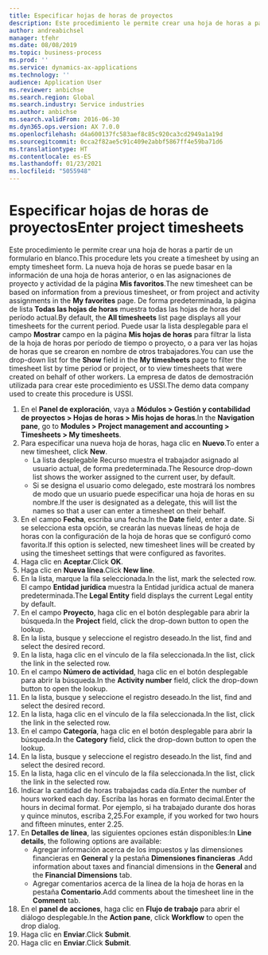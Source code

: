 ```yaml
---
title: Especificar hojas de horas de proyectos
description: Este procedimiento le permite crear una hoja de horas a partir de un formulario en blanco.
author: andreabichsel
manager: tfehr
ms.date: 08/08/2019
ms.topic: business-process
ms.prod: ''
ms.service: dynamics-ax-applications
ms.technology: ''
audience: Application User
ms.reviewer: anbichse
ms.search.region: Global
ms.search.industry: Service industries
ms.author: anbichse
ms.search.validFrom: 2016-06-30
ms.dyn365.ops.version: AX 7.0.0
ms.openlocfilehash: d4a600137fc583aef8c85c920ca3cd2949a1a19d
ms.sourcegitcommit: 0cca2f82ae5c91c409e2abbf5867ff4e59ba71d6
ms.translationtype: HT
ms.contentlocale: es-ES
ms.lasthandoff: 01/23/2021
ms.locfileid: "5055948"
---
```

# <a name="enter-project-timesheets"></a><span data-ttu-id="e1883-103">Especificar hojas de horas de proyectos</span><span class="sxs-lookup"><span data-stu-id="e1883-103">Enter project timesheets</span></span>

<span data-ttu-id="e1883-104">Este procedimiento le permite crear una hoja de horas a partir de un formulario en blanco.</span><span class="sxs-lookup"><span data-stu-id="e1883-104">This procedure lets you create a timesheet by using an empty timesheet form.</span></span> <span data-ttu-id="e1883-105">La nueva hoja de horas se puede basar en la información de una hoja de horas anterior, o en las asignaciones de proyecto y actividad de la página **Mis favoritos**.</span><span class="sxs-lookup"><span data-stu-id="e1883-105">The new timesheet can be based on information from a previous timesheet, or from project and activity assignments in the **My favorites** page.</span></span> <span data-ttu-id="e1883-106">De forma predeterminada, la página de lista **Todas las hojas de horas** muestra todas las hojas de horas del período actual.</span><span class="sxs-lookup"><span data-stu-id="e1883-106">By default, the **All timesheets** list page displays all your timesheets for the current period.</span></span> <span data-ttu-id="e1883-107">Puede usar la lista desplegable para el campo **Mostrar** campo en la página **Mis hojas de horas** para filtrar la lista de la hoja de horas por período de tiempo o proyecto, o a para ver las hojas de horas que se crearon en nombre de otros trabajadores.</span><span class="sxs-lookup"><span data-stu-id="e1883-107">You can use the drop-down list for the **Show** field in the **My timesheets** page to filter the timesheet list by time period or project, or to view timesheets that were created on behalf of other workers.</span></span> <span data-ttu-id="e1883-108">La empresa de datos de demostración utilizada para crear este procedimiento es USSI.</span><span class="sxs-lookup"><span data-stu-id="e1883-108">The demo data company used to create this procedure is USSI.</span></span>  

1. <span data-ttu-id="e1883-109">En el **Panel de exploración**, vaya a **Módulos > Gestión y contabilidad de proyectos > Hojas de horas > Mis hojas de horas**.</span><span class="sxs-lookup"><span data-stu-id="e1883-109">In the **Navigation pane**, go to **Modules > Project management and accounting > Timesheets > My timesheets**.</span></span>
2. <span data-ttu-id="e1883-110">Para especificar una nueva hoja de horas, haga clic en **Nuevo**.</span><span class="sxs-lookup"><span data-stu-id="e1883-110">To enter a new timesheet, click **New**.</span></span>
    - <span data-ttu-id="e1883-111">La lista desplegable Recurso muestra el trabajador asignado al usuario actual, de forma predeterminada.</span><span class="sxs-lookup"><span data-stu-id="e1883-111">The Resource drop-down list shows the worker assigned to the current user, by default.</span></span>  
    - <span data-ttu-id="e1883-112">Si se designa el usuario como delegado, este mostrará los nombres de modo que un usuario puede especificar una hoja de horas en su nombre.</span><span class="sxs-lookup"><span data-stu-id="e1883-112">If the user is designated as a delegate, this will list the names so that a user can enter a timesheet on their behalf.</span></span>  
3. <span data-ttu-id="e1883-113">En el campo **Fecha**, escriba una fecha.</span><span class="sxs-lookup"><span data-stu-id="e1883-113">In the **Date** field, enter a date.</span></span> <span data-ttu-id="e1883-114">Si se selecciona esta opción, se crearán las nuevas líneas de hoja de horas con la configuración de la hoja de horas que se configuró como favorita.</span><span class="sxs-lookup"><span data-stu-id="e1883-114">If this option is selected, new timesheet lines will be created by using the timesheet settings that were configured as favorites.</span></span>  
4. <span data-ttu-id="e1883-115">Haga clic en **Aceptar**.</span><span class="sxs-lookup"><span data-stu-id="e1883-115">Click **OK**.</span></span>
5. <span data-ttu-id="e1883-116">Haga clic en **Nueva línea**.</span><span class="sxs-lookup"><span data-stu-id="e1883-116">Click **New line**.</span></span>
6. <span data-ttu-id="e1883-117">En la lista, marque la fila seleccionada.</span><span class="sxs-lookup"><span data-stu-id="e1883-117">In the list, mark the selected row.</span></span> <span data-ttu-id="e1883-118">El campo **Entidad jurídica** muestra la Entidad jurídica actual de manera predeterminada.</span><span class="sxs-lookup"><span data-stu-id="e1883-118">The **Legal Entity** field displays the current Legal entity by default.</span></span>   
7. <span data-ttu-id="e1883-119">En el campo **Proyecto**, haga clic en el botón desplegable para abrir la búsqueda.</span><span class="sxs-lookup"><span data-stu-id="e1883-119">In the **Project** field, click the drop-down button to open the lookup.</span></span>
8. <span data-ttu-id="e1883-120">En la lista, busque y seleccione el registro deseado.</span><span class="sxs-lookup"><span data-stu-id="e1883-120">In the list, find and select the desired record.</span></span>
9. <span data-ttu-id="e1883-121">En la lista, haga clic en el vínculo de la fila seleccionada.</span><span class="sxs-lookup"><span data-stu-id="e1883-121">In the list, click the link in the selected row.</span></span>
10. <span data-ttu-id="e1883-122">En el campo **Número de actividad**, haga clic en el botón desplegable para abrir la búsqueda.</span><span class="sxs-lookup"><span data-stu-id="e1883-122">In the **Activity number** field, click the drop-down button to open the lookup.</span></span>
11. <span data-ttu-id="e1883-123">En la lista, busque y seleccione el registro deseado.</span><span class="sxs-lookup"><span data-stu-id="e1883-123">In the list, find and select the desired record.</span></span>
12. <span data-ttu-id="e1883-124">En la lista, haga clic en el vínculo de la fila seleccionada.</span><span class="sxs-lookup"><span data-stu-id="e1883-124">In the list, click the link in the selected row.</span></span>
13. <span data-ttu-id="e1883-125">En el campo **Categoría**, haga clic en el botón desplegable para abrir la búsqueda.</span><span class="sxs-lookup"><span data-stu-id="e1883-125">In the **Category** field, click the drop-down button to open the lookup.</span></span>
14. <span data-ttu-id="e1883-126">En la lista, busque y seleccione el registro deseado.</span><span class="sxs-lookup"><span data-stu-id="e1883-126">In the list, find and select the desired record.</span></span>
15. <span data-ttu-id="e1883-127">En la lista, haga clic en el vínculo de la fila seleccionada.</span><span class="sxs-lookup"><span data-stu-id="e1883-127">In the list, click the link in the selected row.</span></span>
16. <span data-ttu-id="e1883-128">Indicar la cantidad de horas trabajadas cada día.</span><span class="sxs-lookup"><span data-stu-id="e1883-128">Enter the number of hours worked each day.</span></span> <span data-ttu-id="e1883-129">Escriba las horas en formato decimal.</span><span class="sxs-lookup"><span data-stu-id="e1883-129">Enter the hours in decimal format.</span></span> <span data-ttu-id="e1883-130">Por ejemplo, si ha trabajado durante dos horas y quince minutos, escriba 2,25.</span><span class="sxs-lookup"><span data-stu-id="e1883-130">For example, if you worked for two hours and fifteen minutes, enter 2.25.</span></span>   
17. <span data-ttu-id="e1883-131">En **Detalles de línea**, las siguientes opciones están disponibles:</span><span class="sxs-lookup"><span data-stu-id="e1883-131">In **Line details**, the following options are available:</span></span>
    - <span data-ttu-id="e1883-132">Agregar información acerca de los impuestos y las dimensiones financieras en **General** y la pestaña **Dimensiones financieras** .</span><span class="sxs-lookup"><span data-stu-id="e1883-132">Add information about taxes and financial dimensions in the **General** and the **Financial Dimensions** tab.</span></span>
    - <span data-ttu-id="e1883-133">Agregar comentarios acerca de la línea de la hoja de horas en la pestaña **Comentario**.</span><span class="sxs-lookup"><span data-stu-id="e1883-133">Add comments about the timesheet line in the **Comment** tab.</span></span>
20. <span data-ttu-id="e1883-134">En el **panel de acciones**, haga clic en **Flujo de trabajo** para abrir el diálogo desplegable.</span><span class="sxs-lookup"><span data-stu-id="e1883-134">In the **Action pane**, click **Workflow** to open the drop dialog.</span></span>
21. <span data-ttu-id="e1883-135">Haga clic en **Enviar**.</span><span class="sxs-lookup"><span data-stu-id="e1883-135">Click **Submit**.</span></span>
22. <span data-ttu-id="e1883-136">Haga clic en **Enviar**.</span><span class="sxs-lookup"><span data-stu-id="e1883-136">Click **Submit**.</span></span>

